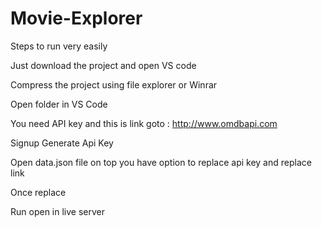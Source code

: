 # Movie-Explorer

Steps to run very easily

Just download the project and open VS code 

Compress the project using file explorer or Winrar

Open folder in VS Code 

You need API key and this is link goto : http://www.omdbapi.com

Signup Generate Api Key 

Open data.json file on top you have option to replace api key and replace link

Once replace 

Run open in live server
